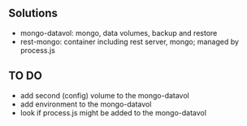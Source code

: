 ## Solutions 

- mongo-datavol: mongo, data volumes, backup and restore
- rest-mongo: container including rest server, mongo; managed by process.js

## TO DO
- add second (config) volume to the mongo-datavol
- add environment to the mongo-datavol
- look if process.js might be added to the mongo-datavol
